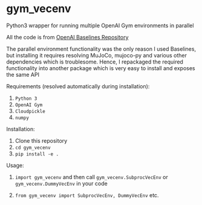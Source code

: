 # gym_vecenv
Python3 wrapper for running multiple OpenAI Gym environments in parallel

All the code is from [OpenAI Baselines Repository](https://github.com/openai/baselines)

The parallel environment functionality was the only reason I used Baselines, but installing it requires resolving MuJoCo, mujoco-py and various other dependencies which is troublesome. Hence, I repackaged the required functionality into another package which is very easy to install and exposes the same API

Requirements (resolved automatically during installation):
1. `Python 3`
2. `OpenAI Gym`
3. `Cloudpickle`
4. `numpy`

Installation:
1. Clone this repository
2. `cd gym_vecenv`
3. `pip install -e .`

Usage:

1. `import gym_vecenv` and then call `gym_vecenv.SubprocVecEnv` or `gym_vecenv.DummyVecEnv` in your code

2. `from gym_vecenv import SubprocVecEnv, DummyVecEnv` etc.